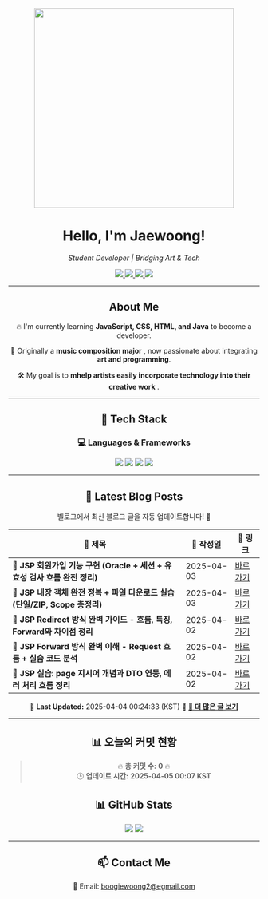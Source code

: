 
<div align="center">
  <img src="https://github.com/Jaewoong-Hwang/Jaewoong-Hwang/blob/main/Character.gif" width="400">
<h1 align="center" font-weight="bold">Hello, I'm Jaewoong! </h1>

<p align="center"><em>Student Developer | Bridging Art & Tech</em></p>

<p align="center">
  <a href="https://github.com/Jaewoong-Hwang">
    <img src="https://img.shields.io/github/followers/Jaewoong-Hwang?label=Follow&style=social" />
  </a>
  <a href="https://velog.io/@mypalebluedot29/posts">
    <img src="https://img.shields.io/badge/Velog-20C997?style=flat-square&logo=velog&logoColor=white"/>
  </a>
  <a href="https://www.youtube.com/@boogiewoong2819">
    <img src="https://img.shields.io/badge/YouTube-FF0000?style=flat-square&logo=youtube&logoColor=white"/>
  </a>
  <a href="https://www.instagram.com/boogie_woong2">
    <img src="https://img.shields.io/badge/Instagram-E4405F?style=flat-square&logo=instagram&logoColor=white"/>
  </a>
</p>

---

## About Me
 <p>🔥 I'm currently learning <strong>JavaScript, CSS, HTML, and Java</strong> to become a developer.</p>
 <p>🎨 Originally a <strong>music composition major</strong> , now passionate about integrating <strong>art and programming</strong>.</p>
 <p>🛠 My goal is to <strong>mhelp artists easily incorporate technology into their creative work</strong> .</p>

---

## 🚀 Tech Stack
### 💻 Languages & Frameworks
<p>
  <img src="https://img.shields.io/badge/JavaScript-F7DF1E?style=for-the-badge&logo=javascript&logoColor=black"/>
  <img src="https://img.shields.io/badge/CSS3-1572B6?style=for-the-badge&logo=css3&logoColor=white"/>
  <img src="https://img.shields.io/badge/HTML5-E34F26?style=for-the-badge&logo=html5&logoColor=white"/>
  <img src="https://img.shields.io/badge/Java-007396?style=for-the-badge&logo=java&logoColor=white"/>
</p>

---



## 📝 Latest Blog Posts
 벨로그에서 최신 블로그 글을 자동 업데이트합니다! 🚀

<!-- BLOG-POST-LIST:START -->
| 📝 제목 | 📅 작성일 | 🔗 링크 |
|---------|------------------|---------|
| **📌 JSP 회원가입 기능 구현 (Oracle + 세션 + 유효성 검사 흐름 완전 정리)** | 2025-04-03 | [바로가기](https://velog.io/@mypalebluedot29/JSP-회원가입-기능-구현-Oracle-세션-유효성-검사-흐름-완전-정리) |
| **📌 JSP 내장 객체 완전 정복 + 파일 다운로드 실습 (단일/ZIP, Scope 총정리)** | 2025-04-03 | [바로가기](https://velog.io/@mypalebluedot29/JSP-내장-객체-완전-정복-파일-다운로드-실습-단일ZIP-Scope-총정리) |
| **📌 JSP Redirect 방식 완벽 가이드 - 흐름, 특징, Forward와 차이점 정리** | 2025-04-02 | [바로가기](https://velog.io/@mypalebluedot29/JSP-Redirect-방식-완벽-가이드-흐름-특징-Forward와-차이점-정리) |
| **📌 JSP Forward 방식 완벽 이해 - Request 흐름 + 실습 코드 분석** | 2025-04-02 | [바로가기](https://velog.io/@mypalebluedot29/JSP-Forward-방식-완벽-이해-Request-흐름-실습-코드-분석-h6ls0gg0) |
| **📌 JSP 실습: page 지시어 개념과 DTO 연동, 에러 처리 흐름 정리** | 2025-04-02 | [바로가기](https://velog.io/@mypalebluedot29/JSP-실습-page-지시어-개념과-DTO-연동-에러-처리-흐름-정리) |

📅 **Last Updated:** 2025-04-04 00:24:33 (KST)
🔗 **[📖 더 많은 글 보기](https://velog.io/@mypalebluedot29)**
<!-- BLOG-POST-LIST:END -->




---




























































































































































































































































































































































































































## 📊 오늘의 커밋 현황
> 🔥 **총 커밋 수:** **0** 🔥  
> 🕒 **업데이트 시간:** **2025-04-05 00:07 KST**

## 📊 GitHub Stats
<p align="center">
  <img src="https://github-readme-stats.vercel.app/api?username=Jaewoong-Hwang&show_icons=true&theme=tokyonight"/>
  <img src="https://github-readme-streak-stats.herokuapp.com/?user=Jaewoong-Hwang&theme=tokyonight"/>
</p>


---

## 📫 Contact Me
 📧 Email: boogiewoong2@egmail.com 

</div>





